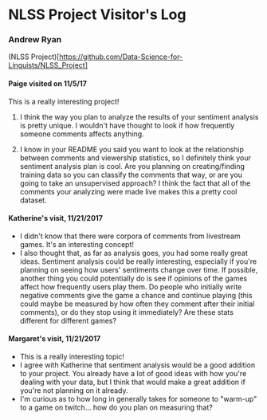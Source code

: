 # NLSS Project Visitor's Log
### Andrew Ryan

(NLSS Project)[https://github.com/Data-Science-for-Linguists/NLSS_Project]

#### Paige visited on 11/5/17
This is a really interesting project!
1. I think the way you plan to analyze the results of your sentiment analysis is pretty unique. I wouldn't have thought to look if how frequently someone comments affects anything.

2. I know in your README you said you want to look at the relationship between comments and viewership statistics, so I definitely think your sentiment analysis plan is cool. Are you planning on creating/finding training data so you can classify the comments that way, or are you going to take an unsupervised approach? I think the fact that all of the comments your analyzing were made live makes this a pretty cool dataset.

#### Katherine's visit, 11/21/2017
- I didn't know that there were corpora of comments from livestream games. It's an interesting concept!
- I also thought that, as far as analysis goes, you had some really great ideas. Sentiment analysis could be really interesting, especially if you're planning on seeing how users' sentiments change over time. If possible, another thing you could potentially do is see if opinions of the games affect how frequently users play them. Do people who initially write negative comments give the game a chance and continue playing (this could maybe be measured by how often they comment after their initial comments), or do they stop using it immediately? Are these stats different for different games?

#### Margaret's visit, 11/21/2017
- This is a really interesting topic!
- I agree with Katherine that sentiment analysis would be a good addition to your project. You already have a lot of good ideas with how you're dealing with your data, but I think that would make a great addition if you're not planning on it already.
- I'm curious as to how long in generally takes for someone to "warm-up" to a game on twitch... how do you plan on measuring that?
